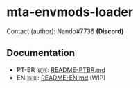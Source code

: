 # mta-envmods-loader

Contact (author): Nando#7736 **(Discord)**

## Documentation

- PT-BR 🇧🇷: [README-PTBR.md](/README-PTBR.md)
- EN 🇬🇧: [README-EN.md](/README-EN.md) (WIP)